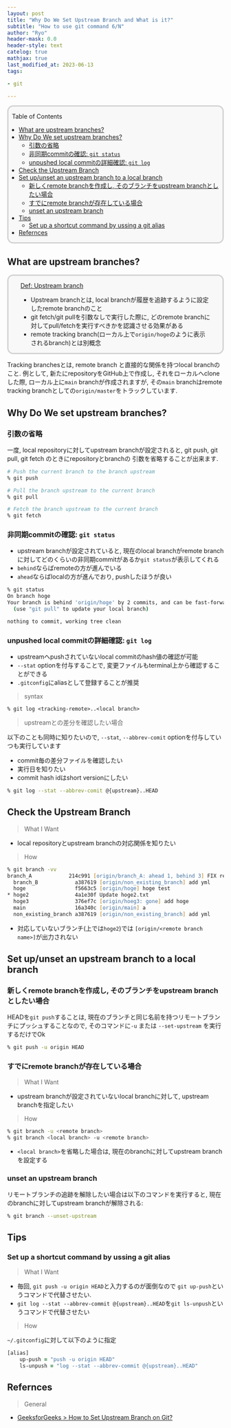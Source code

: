```yaml
---
layout: post
title: "Why Do We Set Upstream Branch and What is it?"
subtitle: "How to use git command 6/N"
author: "Ryo"
header-mask: 0.0
header-style: text
catelog: true
mathjax: true
last_modified_at: 2023-06-13
tags:

- git

---
```


<div style='border-radius: 1em; border-style:solid; border-color:#D3D3D3; background-color:#F8F8F8'>

<p class="h4">&nbsp;&nbsp;Table of Contents</p>

<!-- START doctoc generated TOC please keep comment here to allow auto update -->
<!-- DON'T EDIT THIS SECTION, INSTEAD RE-RUN doctoc TO UPDATE -->

- [What are upstream branches?](#what-are-upstream-branches)
- [Why Do We set upstream branches?](#why-do-we-set-upstream-branches)
  - [引数の省略](#%E5%BC%95%E6%95%B0%E3%81%AE%E7%9C%81%E7%95%A5)
  - [非同期commitの確認: `git status`](#%E9%9D%9E%E5%90%8C%E6%9C%9Fcommit%E3%81%AE%E7%A2%BA%E8%AA%8D-git-status)
  - [unpushed local commitの詳細確認: `git log`](#unpushed-local-commit%E3%81%AE%E8%A9%B3%E7%B4%B0%E7%A2%BA%E8%AA%8D-git-log)
- [Check the Upstream Branch](#check-the-upstream-branch)
- [Set up/unset an upstream branch to a local branch](#set-upunset-an-upstream-branch-to-a-local-branch)
  - [新しくremote branchを作成し, そのブランチをupstream branchとしたい場合](#%E6%96%B0%E3%81%97%E3%81%8Fremote-branch%E3%82%92%E4%BD%9C%E6%88%90%E3%81%97-%E3%81%9D%E3%81%AE%E3%83%96%E3%83%A9%E3%83%B3%E3%83%81%E3%82%92upstream-branch%E3%81%A8%E3%81%97%E3%81%9F%E3%81%84%E5%A0%B4%E5%90%88)
  - [すでにremote branchが存在している場合](#%E3%81%99%E3%81%A7%E3%81%ABremote-branch%E3%81%8C%E5%AD%98%E5%9C%A8%E3%81%97%E3%81%A6%E3%81%84%E3%82%8B%E5%A0%B4%E5%90%88)
  - [unset an upstream branch](#unset-an-upstream-branch)
- [Tips](#tips)
  - [Set up a shortcut command by ussing a git alias](#set-up-a-shortcut-command-by-ussing-a-git-alias)
- [Refernces](#refernces)

<!-- END doctoc generated TOC please keep comment here to allow auto update -->


</div>


## What are upstream branches?

<div style='padding-left: 2em; padding-right: 2em; border-radius: 1em; border-style:solid; border-color:#D3D3D3; background-color:#F8F8F8'>
<p class="h4"><ins>Def: Upstream branch</ins></p>

- Upstream branchとは, local branchが履歴を追跡するように設定したremote branchのこと
- git fetch/git pullを引数なしで実行した際に, どのremote branchに対してpull/fetchを実行すべきかを認識させる効果がある
- remote tracking branch(ローカル上で`origin/hoge`のように表示されるbranch)とは別概念

</div>

Tracking branchesとは, remote branch と直接的な関係を持つlocal branchのこと. 例として, 新たにrepositoryをGitHub上で作成し, それをローカルへcloneした際,
ローカル上に`main` branchが作成されますが, その`main` branchはremote tracking branchとしての`origin/master`をトラックしています.


## Why Do We set upstream branches?
### 引数の省略
一度, local repositoryに対してupstream branchが設定されると, git push, git pull, git fetch のときにrepositoryとbranchの
引数を省略することが出来ます.

```zsh
# Push the current branch to the branch upstream
% git push 

# Pull the branch upstream to the current branch
% git pull

# Fetch the branch upstream to the current branch
% git fetch
```

### 非同期commitの確認: `git status`

- upstream branchが設定されていると, 現在のlocal branchがremote branchに対してどのくらいの非同期commitがあるか`git status`が表示してくれる
- `behind`ならばremoteの方が進んでいる
- `ahead`ならばlocalの方が進んでおり, pushしたほうが良い

```zsh
% git status
On branch hoge
Your branch is behind 'origin/hoge' by 2 commits, and can be fast-forwarded.
  (use "git pull" to update your local branch)

nothing to commit, working tree clean
```

### unpushed local commitの詳細確認: `git log`

- upstreamへpushされていないlocal commitのhash値の確認が可能
- `--stat` optionを付与することで, 変更ファイルもterminal上から確認することができる
- `.gitconfig`にaliasとして登録することが推奨

> syntax

```
% git log <tracking-remote>..<local branch>
```

> upstreamとの差分を確認したい場合

以下のことも同時に知りたいので, `--stat`, `--abbrev-comit` optionを付与していつも実行しています

- commit毎の差分ファイルを確認したい
- 実行日を知りたい
- commit hash idはshort versionにしたい

```zsh
% git log --stat --abbrev-comit @{upstream}..HEAD
```


## Check the Upstream Branch

> What I Want

- local repositoryとupstream branchの対応関係を知りたい

> How

```zsh
% git branch -vv
branch_A            214c991 [origin/branch_A: ahead 1, behind 3] FIX readme
  branch_B            a387619 [origin/non_existing_branch] add yml
  hoge                f5663c5 [origin/hoge] hoge test
* hoge2               4a1e30f Update hoge2.txt
  hoge3               376ef7c [origin/hoeg3: gone] add hoge
  main                16a340c [origin/main] a
  non_existing_branch a387619 [origin/non_existing_branch] add yml
```

- 対応していないブランチ(上では`hoge2`)では `[origin/<remote branch name>]`が出力されない

## Set up/unset an upstream branch to a local branch
### 新しくremote branchを作成し, そのブランチをupstream branchとしたい場合

HEADを`git push`することは, 現在のブランチと同じ名前を持つリモートブランチにプッシュすることなので,
そのコマンドに`-u` または `--set-upstream` を実行するだけでOk

```zsh
% git push -u origin HEAD
```


### すでにremote branchが存在している場合

> What I Want

- upstream branchが設定されていないlocal branchに対して, upstream branchを指定したい

> How

```zsh
% git branch -u <remote branch>
% git branch <local branch> -u <remote branch>
```

- `<local branch>`を省略した場合は, 現在のbranchに対してupstream branchを設定する


### unset an upstream branch

リモートブランチの追跡を解除したい場合は以下のコマンドを実行すると, 現在のbranchに対してupstream branchが解除される:

```zsh
% git branch --unset-upstream
```



## Tips
### Set up a shortcut command by ussing a git alias

> What I Want

- 毎回, `git push -u origin HEAD`と入力するのが面倒なので `git up-push`というコマンドで代替させたい.
- `git log --stat --abbrev-commit @{upstream}..HEAD`を`git ls-unpush`というコマンドで代替させたい

> How

`~/.gitconfig`に対して以下のように指定

```zsh
[alias]
	up-push = "push -u origin HEAD"
	ls-unpush = "log --stat --abbrev-commit @{upstream}..HEAD"
```


## Refernces

> General

- [GeeksforGeeks > How to Set Upstream Branch on Git?](https://www.geeksforgeeks.org/how-to-set-upstream-branch-on-git/)
